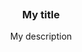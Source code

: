 <ShowHtml>
<div class="example">
    <div class="km-card-steps ">
        <div class="km-card-steps__picto">
            <svg class="ku-icon-48 km-card-steps__picto--svg"><use href="#User_Contact_Mail_48px"></use></svg>
        </div>
        <div class="km-card-steps__content">
            <h3 class="km-card-steps__title">My title</h3>
            <p class="km-card-steps__description">My description</p>
        </div>
    </div>
</div>

</ShowHtml>

<style lang="scss" scoped>
@import 'node_modules/integration-web-core--socle/css/assets/sass/_common/01-setting-tools/_all-settings';
@import 'node_modules/integration-web-core--socle/css/assets/sass/_common/06-molecules/_card-steps.molecules';

.example {
  text-align: center;
  margin: 1rem auto;
  width: 50%;
}
</style>

<script>
export default {
}
</script>